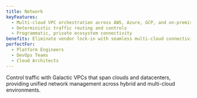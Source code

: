 ```yaml
---
title: Network
keyFeatures:
  - Multi-cloud VPC orchestration across AWS, Azure, GCP, and on-premises
  - Deterministic traffic routing and controls
  - Programmatic, private ecosystem connectivity
benefits: Eliminate vendor lock-in with seamless multi-cloud connectivity. Reduce network complexity by 60% while improving security posture. Enable rapid scaling across regions without infrastructure constraints.
perfectFor:
  - Platform Engineers
  - DevOps Teams
  - Cloud Architects
---
```


Control traffic with Galactic VPCs that span clouds and datacenters, providing unified network management across hybrid and multi-cloud environments.
